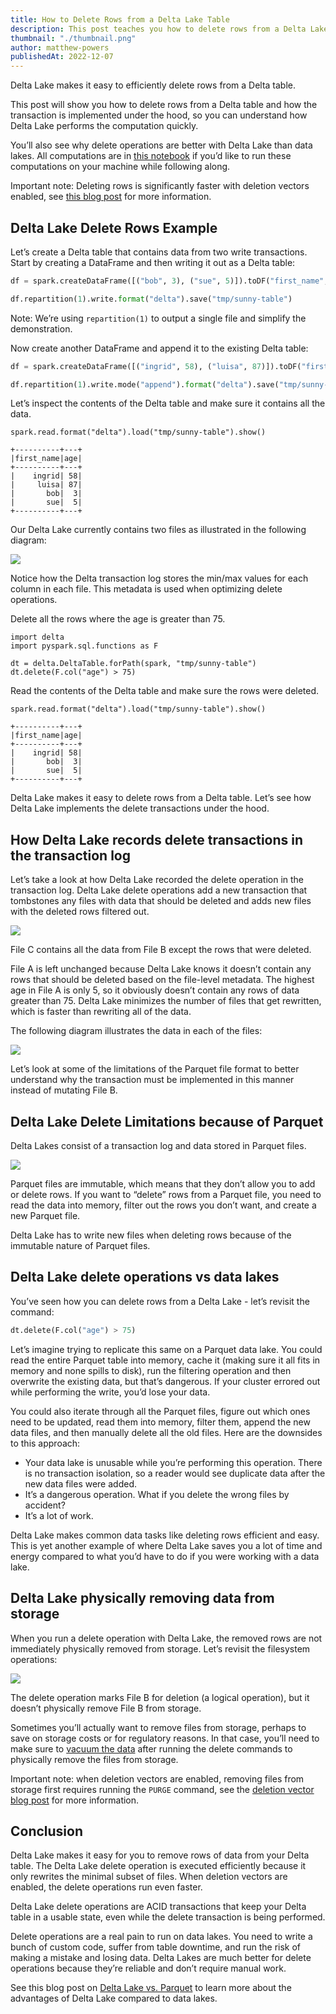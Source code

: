 ```yaml
---
title: How to Delete Rows from a Delta Lake Table
description: This post teaches you how to delete rows from a Delta Lake table and how the operation is implemented under the hood.
thumbnail: "./thumbnail.png"
author: matthew-powers
publishedAt: 2022-12-07
---
```


Delta Lake makes it easy to efficiently delete rows from a Delta table.

This post will show you how to delete rows from a Delta table and how the transaction is implemented under the hood, so you can understand how Delta Lake performs the computation quickly.

You’ll also see why delete operations are better with Delta Lake than data lakes. All computations are in [this notebook](https://github.com/MrPowers/delta-examples/blob/master/notebooks/pyspark/delete-rows.ipynb) if you’d like to run these computations on your machine while following along.

Important note: Deleting rows is significantly faster with deletion vectors enabled, see [this blog post](https://delta.io/blog/2023-07-05-deletion-vectors/) for more information.

## Delta Lake Delete Rows Example

Let’s create a Delta table that contains data from two write transactions. Start by creating a DataFrame and then writing it out as a Delta table:

```python
df = spark.createDataFrame([("bob", 3), ("sue", 5)]).toDF("first_name", "age")

df.repartition(1).write.format("delta").save("tmp/sunny-table")
```

Note: We’re using `repartition(1)` to output a single file and simplify the demonstration.

Now create another DataFrame and append it to the existing Delta table:

```python
df = spark.createDataFrame([("ingrid", 58), ("luisa", 87)]).toDF("first_name", "age")

df.repartition(1).write.mode("append").format("delta").save("tmp/sunny-table")
```

Let’s inspect the contents of the Delta table and make sure it contains all the data.

```
spark.read.format("delta").load("tmp/sunny-table").show()

+----------+---+
|first_name|age|
+----------+---+
|    ingrid| 58|
|     luisa| 87|
|       bob|  3|
|       sue|  5|
+----------+---+
```

Our Delta Lake currently contains two files as illustrated in the following diagram:

![](image1.png)

Notice how the Delta transaction log stores the min/max values for each column in each file. This metadata is used when optimizing delete operations.

Delete all the rows where the age is greater than 75.

```
import delta
import pyspark.sql.functions as F

dt = delta.DeltaTable.forPath(spark, "tmp/sunny-table")
dt.delete(F.col("age") > 75)
```

Read the contents of the Delta table and make sure the rows were deleted.

```
spark.read.format("delta").load("tmp/sunny-table").show()

+----------+---+
|first_name|age|
+----------+---+
|    ingrid| 58|
|       bob|  3|
|       sue|  5|
+----------+---+
```

Delta Lake makes it easy to delete rows from a Delta table. Let’s see how Delta Lake implements the delete transactions under the hood.

## How Delta Lake records delete transactions in the transaction log

Let’s take a look at how Delta Lake recorded the delete operation in the transaction log. Delta Lake delete operations add a new transaction that tombstones any files with data that should be deleted and adds new files with the deleted rows filtered out.

![](image2.png)

File C contains all the data from File B except the rows that were deleted.

File A is left unchanged because Delta Lake knows it doesn’t contain any rows that should be deleted based on the file-level metadata. The highest age in File A is only 5, so it obviously doesn’t contain any rows of data greater than 75. Delta Lake minimizes the number of files that get rewritten, which is faster than rewriting all of the data.

The following diagram illustrates the data in each of the files:

![](image3.png)

Let’s look at some of the limitations of the Parquet file format to better understand why the transaction must be implemented in this manner instead of mutating File B.

## Delta Lake Delete Limitations because of Parquet

Delta Lakes consist of a transaction log and data stored in Parquet files.

![](image4.png)

Parquet files are immutable, which means that they don’t allow you to add or delete rows. If you want to “delete” rows from a Parquet file, you need to read the data into memory, filter out the rows you don’t want, and create a new Parquet file.

Delta Lake has to write new files when deleting rows because of the immutable nature of Parquet files.

## Delta Lake delete operations vs data lakes

You’ve seen how you can delete rows from a Delta Lake - let’s revisit the command:

```python
dt.delete(F.col("age") > 75)
```

Let’s imagine trying to replicate this same on a Parquet data lake. You could read the entire Parquet table into memory, cache it (making sure it all fits in memory and none spills to disk), run the filtering operation and then overwrite the existing data, but that’s dangerous. If your cluster errored out while performing the write, you’d lose your data.

You could also iterate through all the Parquet files, figure out which ones need to be updated, read them into memory, filter them, append the new data files, and then manually delete all the old files. Here are the downsides to this approach:

- Your data lake is unusable while you’re performing this operation. There is no transaction isolation, so a reader would see duplicate data after the new data files were added.
- It’s a dangerous operation. What if you delete the wrong files by accident?
- It’s a lot of work.

Delta Lake makes common data tasks like deleting rows efficient and easy. This is yet another example of where Delta Lake saves you a lot of time and energy compared to what you’d have to do if you were working with a data lake.

## Delta Lake physically removing data from storage

When you run a delete operation with Delta Lake, the removed rows are not immediately physically removed from storage. Let’s revisit the filesystem operations:

![](image5.png)

The delete operation marks File B for deletion (a logical operation), but it doesn’t physically remove File B from storage.

Sometimes you’ll actually want to remove files from storage, perhaps to save on storage costs or for regulatory reasons. In that case, you’ll need to make sure to [vacuum the data](https://docs.delta.io/latest/delta-utility.html) after running the delete commands to physically remove the files from storage.

Important note: when deletion vectors are enabled, removing files from storage first requires running the `PURGE` command, see the [deletion vector blog post](https://delta.io/blog/2023-07-05-deletion-vectors/) for more information.

## Conclusion

Delta Lake makes it easy for you to remove rows of data from your Delta table. The Delta Lake delete operation is executed efficiently because it only rewrites the minimal subset of files. When deletion vectors are enabled, the delete operations run even faster.

Delta Lake delete operations are ACID transactions that keep your Delta table in a usable state, even while the delete transaction is being performed.

Delete operations are a real pain to run on data lakes. You need to write a bunch of custom code, suffer from table downtime, and run the risk of making a mistake and losing data. Delta Lakes are much better for delete operations because they’re reliable and don’t require manual work.

See this blog post on [Delta Lake vs. Parquet](https://delta.io/blog/delta-lake-vs-parquet-comparison/) to learn more about the advantages of Delta Lake compared to data lakes.
